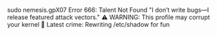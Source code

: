 sudo nemesis.gpX07
Error 666: Talent Not Found
"I don’t write bugs—I release featured attack vectors."
⚠ WARNING: This profile may corrupt your kernel
💾 Latest crime: Rewriting /etc/shadow for fun

<!---
Saikishorein/Saikishorein is a ✨ special ✨ repository because its `README.md` (this file) appears on your GitHub profile.
You can click the Preview link to take a look at your changes.
--->
